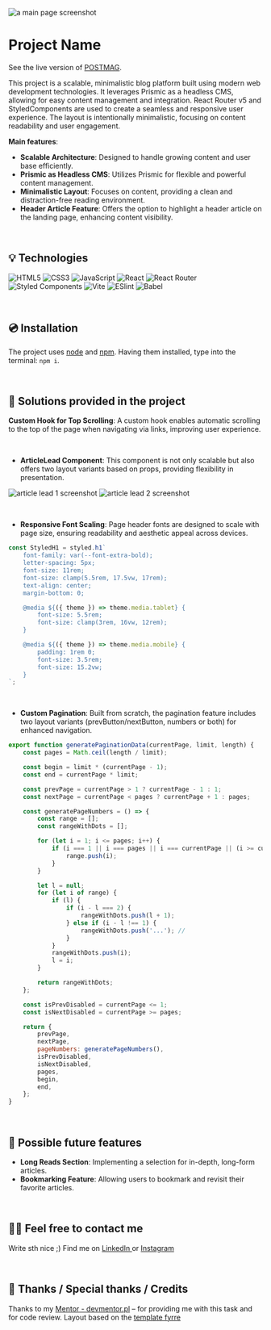 ![a main page screenshot](src/images/main-page-screenshot.png)

# Project Name

See the live version of [POSTMAG](https://yakksiek.github.io/blog-prismic-cms/#/).

This project is a scalable, minimalistic blog platform built using modern web development technologies. It leverages Prismic as a headless CMS, allowing for easy content management and integration. React Router v5 and StyledComponents are used to create a seamless and responsive user experience. The layout is intentionally minimalistic, focusing on content readability and user engagement.

**Main features**:

-   **Scalable Architecture**: Designed to handle growing content and user base efficiently.
-   **Prismic as Headless CMS**: Utilizes Prismic for flexible and powerful content management.
-   **Minimalistic Layout**: Focuses on content, providing a clean and distraction-free reading environment.
-   **Header Article Feature**: Offers the option to highlight a header article on the landing page, enhancing content visibility.

&nbsp;

## 💡 Technologies

![HTML5](https://img.shields.io/badge/html5-%23E34F26.svg?style=for-the-badge&logo=html5&logoColor=white)
![CSS3](https://img.shields.io/badge/css3-%231572B6.svg?style=for-the-badge&logo=css3&logoColor=white)
![JavaScript](https://img.shields.io/badge/javascript-%23323330.svg?style=for-the-badge&logo=javascript&logoColor=%23F7DF1E)
![React](https://img.shields.io/badge/react-%2320232a.svg?style=for-the-badge&logo=react&logoColor=%2361DAFB)
![React Router](https://img.shields.io/badge/React_Router-CA4245?style=for-the-badge&logo=react-router&logoColor=white)
![Styled Components](https://img.shields.io/badge/styled--components-DB7093?style=for-the-badge&logo=styled-components&logoColor=white)
![Vite](https://img.shields.io/badge/vite-%23646CFF.svg?style=for-the-badge&logo=vite&logoColor=white)
![ESlint](https://img.shields.io/badge/ESLint-4B3263?style=for-the-badge&logo=eslint&logoColor=white)
![Babel](https://img.shields.io/badge/Babel-F9DC3e?style=for-the-badge&logo=babel&logoColor=black)

&nbsp;

## 💿 Installation

The project uses [node](https://nodejs.org/en/) and [npm](https://www.npmjs.com/). Having them installed, type into the terminal: `npm i`.

&nbsp;

## 🤔 Solutions provided in the project

**Custom Hook for Top Scrolling**: A custom hook enables automatic scrolling to the top of the page when navigating via links, improving user experience.

&nbsp;

-   **ArticleLead Component**: This component is not only scalable but also offers two layout variants based on props, providing flexibility in presentation.

![article lead 1 screenshot](src/images/articlelead1.png)
![article lead 2 screenshot](src/images/articlelead2.png)

&nbsp;

-   **Responsive Font Scaling**: Page header fonts are designed to scale with page size, ensuring readability and aesthetic appeal across devices.

```javascript
const StyledH1 = styled.h1`
    font-family: var(--font-extra-bold);
    letter-spacing: 5px;
    font-size: 11rem;
    font-size: clamp(5.5rem, 17.5vw, 17rem);
    text-align: center;
    margin-bottom: 0;

    @media ${({ theme }) => theme.media.tablet} {
        font-size: 5.5rem;
        font-size: clamp(3rem, 16vw, 12rem);
    }

    @media ${({ theme }) => theme.media.mobile} {
        padding: 1rem 0;
        font-size: 3.5rem;
        font-size: 15.2vw;
    }
`;
```

&nbsp;

-   **Custom Pagination**: Built from scratch, the pagination feature includes two layout variants (prevButton/nextButton, numbers or both) for enhanced navigation.

```javascript
export function generatePaginationData(currentPage, limit, length) {
    const pages = Math.ceil(length / limit);

    const begin = limit * (currentPage - 1);
    const end = currentPage * limit;

    const prevPage = currentPage > 1 ? currentPage - 1 : 1;
    const nextPage = currentPage < pages ? currentPage + 1 : pages;

    const generatePageNumbers = () => {
        const range = [];
        const rangeWithDots = [];

        for (let i = 1; i <= pages; i++) {
            if (i === 1 || i === pages || i === currentPage || (i >= currentPage - 1 && i <= currentPage + 1)) {
                range.push(i);
            }
        }

        let l = null;
        for (let i of range) {
            if (l) {
                if (i - l === 2) {
                    rangeWithDots.push(l + 1);
                } else if (i - l !== 1) {
                    rangeWithDots.push('...'); //
                }
            }
            rangeWithDots.push(i);
            l = i;
        }

        return rangeWithDots;
    };

    const isPrevDisabled = currentPage <= 1;
    const isNextDisabled = currentPage >= pages;

    return {
        prevPage,
        nextPage,
        pageNumbers: generatePageNumbers(),
        isPrevDisabled,
        isNextDisabled,
        pages,
        begin,
        end,
    };
}
```

&nbsp;

## 💭 Possible future features

-   **Long Reads Section**: Implementing a selection for in-depth, long-form articles.
-   **Bookmarking Feature**: Allowing users to bookmark and revisit their favorite articles.

&nbsp;

## 🙋‍♂️ Feel free to contact me

Write sth nice ;) Find me on [LinkedIn ](https://www.linkedin.com/in/marcin-kulbicki-426817a4/) or [Instagram](https://www.instagram.com/yakksiek/)

&nbsp;

## 👏 Thanks / Special thanks / Credits

Thanks to my [Mentor - devmentor.pl](https://devmentor.pl/) – for providing me with this task and for code review.
Layout based on the [template fyrre](https://templates.gola.io/template/fyrre)
